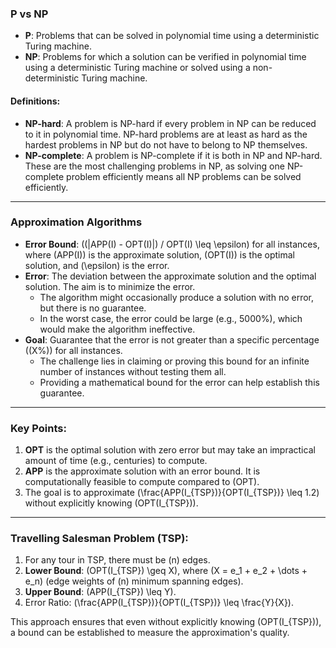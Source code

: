 ### P vs NP

- **P**: Problems that can be solved in polynomial time using a deterministic Turing machine.  
- **NP**: Problems for which a solution can be verified in polynomial time using a deterministic Turing machine or solved using a non-deterministic Turing machine.

#### Definitions:
- **NP-hard**: A problem is NP-hard if every problem in NP can be reduced to it in polynomial time. NP-hard problems are at least as hard as the hardest problems in NP but do not have to belong to NP themselves.  
- **NP-complete**: A problem is NP-complete if it is both in NP and NP-hard. These are the most challenging problems in NP, as solving one NP-complete problem efficiently means all NP problems can be solved efficiently.

___

### Approximation Algorithms

- **Error Bound**: \((|APP(I) - OPT(I)|) / OPT(I) \leq \epsilon\) for all instances, where \(APP(I)\) is the approximate solution, \(OPT(I)\) is the optimal solution, and \(\epsilon\) is the error.
- **Error**: The deviation between the approximate solution and the optimal solution. The aim is to minimize the error.
  - The algorithm might occasionally produce a solution with no error, but there is no guarantee.  
  - In the worst case, the error could be large (e.g., 5000%), which would make the algorithm ineffective.
- **Goal**: Guarantee that the error is not greater than a specific percentage (\(X\%\)) for all instances.
  - The challenge lies in claiming or proving this bound for an infinite number of instances without testing them all.
  - Providing a mathematical bound for the error can help establish this guarantee.

---

### Key Points:
1. **OPT** is the optimal solution with zero error but may take an impractical amount of time (e.g., centuries) to compute.
2. **APP** is the approximate solution with an error bound. It is computationally feasible to compute compared to \(OPT\).
3. The goal is to approximate \(\frac{APP(I_{TSP})}{OPT(I_{TSP})} \leq 1.2\) without explicitly knowing \(OPT(I_{TSP})\).

---

### Travelling Salesman Problem (TSP):
1. For any tour in TSP, there must be \(n\) edges.  
2. **Lower Bound**: \(OPT(I_{TSP}) \geq X\), where \(X = e_1 + e_2 + \dots + e_n\) (edge weights of \(n\) minimum spanning edges).
3. **Upper Bound**: \(APP(I_{TSP}) \leq Y\).  
4. Error Ratio: \(\frac{APP(I_{TSP})}{OPT(I_{TSP})} \leq \frac{Y}{X}\).  

This approach ensures that even without explicitly knowing \(OPT(I_{TSP})\), a bound can be established to measure the approximation's quality.